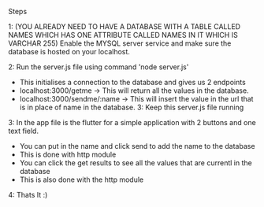 Steps

1: (YOU ALREADY NEED TO HAVE A DATABASE WITH A TABLE CALLED NAMES WHICH HAS ONE ATTRIBUTE CALLED NAMES IN IT WHICH IS VARCHAR 255) Enable the MYSQL server service and make sure the database is hosted on your localhost.

2: Run the server.js file using command 'node server.js'

  - This initialises a connection to the database and gives us 2 endpoints
  - localhost:3000/getme -> This will return all the values in the database.
  - localhost:3000/sendme/:name -> This will insert the value in the url that is in place of name in the database. 3: Keep this server.js file running
  
3: In the app file is the flutter for a simple application with 2 buttons and one text field.

  - You can put in the name and click send to add the name to the database
  - This is done with http module
  - You can click the get results to see all the values that are currentl in the database
  - This is also done with the http module
  
4: Thats It :)
